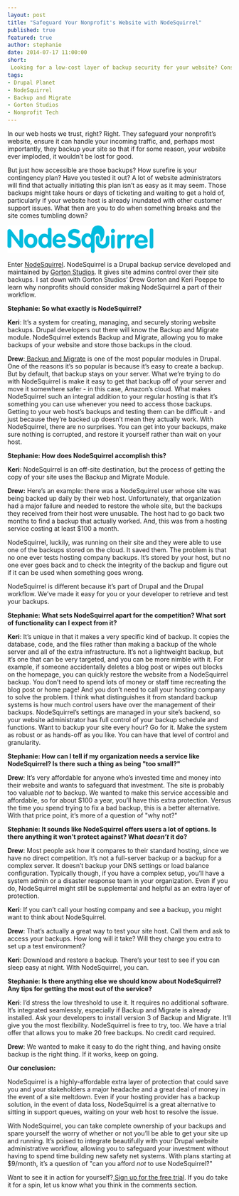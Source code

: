 ```yaml
---
layout: post
title: "Safeguard Your Nonprofit's Website with NodeSquirrel"
published: true
featured: true
author: stephanie
date: 2014-07-17 11:00:00
short: 
 Looking for a low-cost layer of backup security for your website? Consider NodeSquirrel.   
tags:
- Drupal Planet
- NodeSquirrel
- Backup and Migrate
- Gorton Studios
- Nonprofit Tech
---
```


In our web hosts we trust, right? Right. They safeguard your nonprofit’s website, ensure it can handle your incoming traffic, and, perhaps most importantly, they backup your site so that if for some reason, your website ever imploded, it wouldn’t be lost for good.

But just how accessible are those backups? How surefire is your contingency plan? Have you tested it out? A lot of website administrators will find that actually initiating this plan isn’t as easy as it may seem. Those backups might take hours or days of ticketing and waiting to get a hold of, particularly if your website host is already inundated with other customer support issues. What then are you to do when something breaks and the site comes tumbling down?

![nodesquirrel.png](/assets/images/blog/nodesquirrel.png)

Enter [NodeSquirrel](http://www.nodesquirrel.com/). NodeSquirrel is a Drupal backup service developed and maintained by [Gorton Studios](https://www.gortonstudios.com/). It gives site admins control over their site backups. I sat down with Gorton Studios’ Drew Gorton and Keri Poeppe to learn why nonprofits should consider making NodeSquirrel a part of their workflow. 

**Stephanie: So what exactly is NodeSquirrel?**

**Keri**: It’s a system for creating, managing, and securely storing website backups. Drupal developers out there will know the Backup and Migrate module. NodeSquirrel extends Backup and Migrate, allowing you to make backups of your website and store those backups in the cloud.

**Drew**:[ Backup and Migrate](https://www.drupal.org/project/backup_migrate/) is one of the most popular modules in Drupal. One of the reasons it’s so popular is because it’s easy to create a backup. But by default, that backup stays on your server. What we’re trying to do with NodeSquirrel is make it easy to get that backup off of your server and move it somewhere safer - in this case, Amazon’s cloud. What makes NodeSquirrel such an integral addition to your regular hosting is that it’s something you can use whenever you need to access those backups. Getting to your web host’s backups and testing them can be difficult - and just because they’re backed up doesn’t mean they actually work. With NodeSquirrel, there are no surprises. You can get into your backups, make sure nothing is corrupted, and restore it yourself rather than wait on your host.

**Stephanie: How does NodeSquirrel accomplish this?**

**Keri**: NodeSquirrel is an off-site destination, but the process of getting the copy of your site uses the Backup and Migrate Module.

**Drew:** Here’s an example: there was a NodeSquirrel user whose site was being backed up daily by their web host. Unfortunately, that organization had a major failure and needed to restore the whole site, but the backups they received from their host were unusable. The host had to go back two months to find a backup that actually worked. And, this was from a hosting service costing at least $100 a month.

NodeSquirrel, luckily, was running on their site and they were able to use one of the backups stored on the cloud. It saved them. The problem is that no one ever tests hosting company backups. It’s stored by your host, but no one ever goes back and to check the integrity of the backup and figure out if it can be used when something goes wrong. 

NodeSquirrel is different because it’s part of Drupal and the Drupal workflow. We’ve made it easy for you or your developer to retrieve and test your backups.

**Stephanie: What sets NodeSquirrel apart for the competition? What sort of functionality can I expect from it?**

**Keri**: It’s unique in that it makes a very specific kind of backup. It copies the database, code, and the files rather than making a backup of the whole server and all of the extra infrastructure. It’s not a lightweight backup, but it’s one that can be very targeted, and you can be more nimble with it. For example, if someone accidentally deletes a blog post or wipes out blocks on the homepage, you can quickly restore the website from a NodeSquirrel backup. You don’t need to spend lots of money or staff time recreating the blog post or home page! And you don’t need to call your hosting company to solve the problem. I think what distinguishes it from standard backup systems is how much control users have over the management of their backups. NodeSquirrel’s settings are managed in your site’s backend, so your website administrator has full control of your backup schedule and functions. Want to backup your site every hour? Go for it. Make the system as robust or as hands-off as you like. You can have that level of control and granularity.

**Stephanie: How can I tell if my organization needs a service like NodeSquirrel? Is there such a thing as being "too small?"**

**Drew**: It’s very affordable for anyone who’s invested time and money into their website and wants to safeguard that investment. The site is probably too valuable *not* to backup. We wanted to make this service accessible and affordable, so for about $100 a year, you’ll have this extra protection. Versus the time you spend trying to fix a bad backup, this is a better alternative. With that price point, it’s more of a question of "why not?"

**Stephanie: It sounds like NodeSquirrel offers users a lot of options. Is there anything it won’t protect against? What _doesn’t_ it do?**

**Drew**: Most people ask how it compares to their standard hosting, since we have no direct competition. It’s not a full-server backup or a backup for a complex server. It doesn’t backup your DNS settings or load balance configuration. Typically though, if you have a complex setup, you’ll have a system admin or a disaster response team in your organization. Even if you do, NodeSquirrel might still be supplemental and helpful as an extra layer of protection.

**Keri**: If you can’t call your hosting company and see a backup, you might want to think about NodeSquirrel.

**Drew**: That’s actually a great way to test your site host. Call them and ask to access your backups. How long will it take? Will they charge you extra to set up a test environment? 

**Keri**: Download and restore a backup. There’s your test to see if you can sleep easy at night. With NodeSquirrel, you can.

**Stephanie: Is there anything else we should know about NodeSquirrel? Any tips for getting the most out of the service?**

**Keri**: I’d stress the low threshold to use it. It requires no additional software. It’s integrated seamlessly, especially if Backup and Migrate is already installed. Ask your developers to install version 3 of Backup and Migrate. It’ll give you the most flexibility. NodeSquirrel is free to try, too. We have a trial offer that allows you to make 20 free backups. No credit card required.

**Drew**: We wanted to make it easy to do the right thing, and having onsite backup is the right thing. If it works, keep on going. 

**Our conclusion:**

NodeSquirrel is a highly-affordable extra layer of protection that could save you and your stakeholders a major headache and a great deal of money in the event of a site meltdown. Even if your hosting provider has a backup solution, in the event of data loss, NodeSquirrel is a great alternative to sitting in support queues, waiting on your web host to resolve the issue.

With NodeSquirrel, you can take complete ownership of your backups and spare yourself the worry of whether or not you’ll be able to get your site up and running. It’s poised to integrate beautifully with your Drupal website administrative workflow, allowing you to safeguard your investment without having to spend time building new safety net systems. With plans starting at $9/month, it’s a question of "can you afford *not* to use NodeSquirrel?" 

Want to see it in action for yourself?[ Sign up for the free trial](https://manage.nodesquirrel.com/user/register/). If you do take it for a spin, let us know what you think in the comments section.
